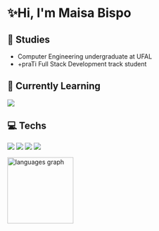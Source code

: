 <h1>✨Hi, I'm Maisa Bispo</h1>

<h2>📖 Studies</h2>
<p><ul>
  <li>Computer Engineering undergraduate at UFAL</li>
  <li>+praTi Full Stack Development track student</li>
</ul></p>

<h2>🌱 Currently Learning</h2>
<p><img src="https://img.shields.io/badge/React-20232A?style=for-the-badge&logo=react&logoColor=61DAFB"></p>

<h2>💻 Techs</h2>
<p><img src="https://img.shields.io/badge/JavaScript-F7DF1E?style=for-the-badge&logo=javascript&logoColor=black"> <img src="https://img.shields.io/badge/HTML5-E34F26?style=for-the-badge&logo=html5&logoColor=white"> <img src="https://img.shields.io/badge/CSS3-1572B6?style=for-the-badge&logo=css3&logoColor=white"> <img src="https://img.shields.io/badge/Node.js-43853D?style=for-the-badge&logo=node.js&logoColor=white"></p>

<img src="https://github-readme-stats.vercel.app/api/top-langs?username=maisabb&locale=en&hide_title=false&layout=compact&card_width=320&langs_count=5&theme=dracula&hide_border=false&order=2" height="150" alt="languages graph">
